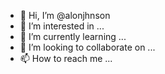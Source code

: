 - 👋 Hi, I’m @alonjhnson
- 👀 I’m interested in ...
- 🌱 I’m currently learning ...
- 💞️ I’m looking to collaborate on ...
- 📫 How to reach me ...

<!---
alonjhnson/alonjhnson is a ✨ special ✨ repository because its `README.md` (this file) appears on your GitHub profile.
You can click the Preview link to take a look at your changes.
--->
